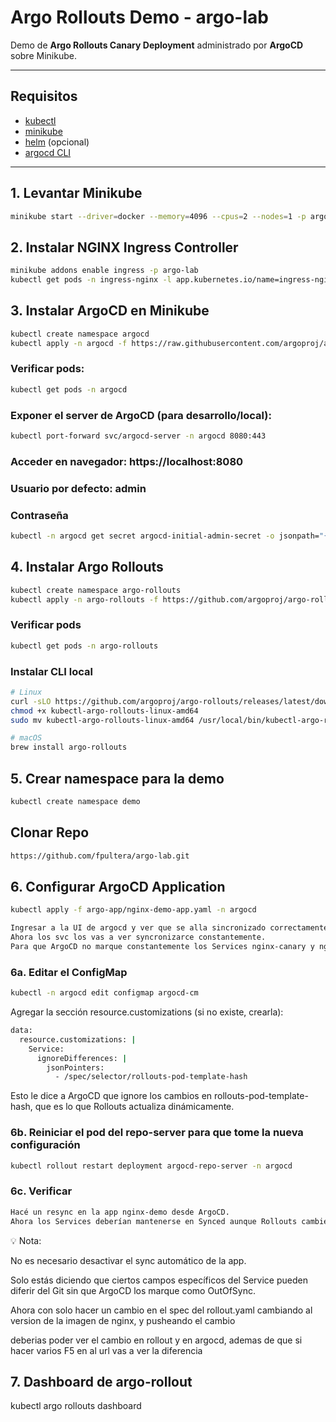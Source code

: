 # Argo Rollouts Demo - argo-lab

Demo de **Argo Rollouts Canary Deployment** administrado por **ArgoCD** sobre Minikube.

---

## Requisitos

- [kubectl](https://kubernetes.io/docs/tasks/tools/)
- [minikube](https://minikube.sigs.k8s.io/docs/start/)
- [helm](https://helm.sh/) (opcional)
- [argocd CLI](https://argo-cd.readthedocs.io/en/stable/cli_installation/)

---

## 1. Levantar Minikube

```bash
minikube start --driver=docker --memory=4096 --cpus=2 --nodes=1 -p argo-lab
```

## 2. Instalar NGINX Ingress Controller

```bash
minikube addons enable ingress -p argo-lab
kubectl get pods -n ingress-nginx -l app.kubernetes.io/name=ingress-nginx
```

## 3. Instalar ArgoCD en Minikube

```bash
kubectl create namespace argocd
kubectl apply -n argocd -f https://raw.githubusercontent.com/argoproj/argo-cd/stable/manifests/install.yaml
```

### Verificar pods:

```bash
kubectl get pods -n argocd
```
### Exponer el server de ArgoCD (para desarrollo/local):

```bash
kubectl port-forward svc/argocd-server -n argocd 8080:443
```

### Acceder en navegador: https://localhost:8080

### Usuario por defecto: admin

### Contraseña

```bash
kubectl -n argocd get secret argocd-initial-admin-secret -o jsonpath="{.data.password}" | base64 -d
```

## 4. Instalar Argo Rollouts

```bash
kubectl create namespace argo-rollouts
kubectl apply -n argo-rollouts -f https://github.com/argoproj/argo-rollouts/releases/latest/download/install.yaml
```

### Verificar pods

```bash
kubectl get pods -n argo-rollouts
```

### Instalar CLI local

```bash
# Linux
curl -sLO https://github.com/argoproj/argo-rollouts/releases/latest/download/kubectl-argo-rollouts-linux-amd64
chmod +x kubectl-argo-rollouts-linux-amd64
sudo mv kubectl-argo-rollouts-linux-amd64 /usr/local/bin/kubectl-argo-rollouts

# macOS
brew install argo-rollouts
```

## 5. Crear namespace para la demo

```bash
kubectl create namespace demo
```

## Clonar Repo

```bash
https://github.com/fpultera/argo-lab.git
```

## 6. Configurar ArgoCD Application

```bash
kubectl apply -f argo-app/nginx-demo-app.yaml -n argocd
```

```bash
Ingresar a la UI de argocd y ver que se alla sincronizado correctamente la app
Ahora los svc los vas a ver syncronizarce constantemente.
Para que ArgoCD no marque constantemente los Services nginx-canary y nginx-stable como OutOfSync (porque Argo Rollouts modifica dinámicamente los selector), hay que editar el ConfigMap argocd-cm e indicarle que ignore esas diferencias.
```

### 6a. Editar el ConfigMap

```bash
kubectl -n argocd edit configmap argocd-cm
```

Agregar la sección resource.customizations (si no existe, crearla):

```bash
data:
  resource.customizations: |
    Service:
      ignoreDifferences: |
        jsonPointers:
          - /spec/selector/rollouts-pod-template-hash
```

Esto le dice a ArgoCD que ignore los cambios en rollouts-pod-template-hash, que es lo que Rollouts actualiza dinámicamente.


### 6b. Reiniciar el pod del repo-server para que tome la nueva configuración

```bash
kubectl rollout restart deployment argocd-repo-server -n argocd
```

### 6c. Verificar

```bash
Hacé un resync en la app nginx-demo desde ArgoCD.
Ahora los Services deberían mantenerse en Synced aunque Rollouts cambie los selectors.
```

💡 Nota:

No es necesario desactivar el sync automático de la app.

Solo estás diciendo que ciertos campos específicos del Service pueden diferir del Git sin que ArgoCD los marque como OutOfSync.


Ahora con solo hacer un cambio en el spec del rollout.yaml cambiando al version de la imagen de nginx, y pusheando el cambio

deberias poder ver el cambio en rollout y en argocd, ademas de que si hacer varios F5 en al url vas a ver la diferencia

## 7. Dashboard de argo-rollout

kubectl argo rollouts dashboard
